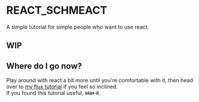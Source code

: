 # REACT_SCHMEACT
A simple tutorial for simple people who want to use react.

## WIP

## Where do I go now?
Play around with react a bit more until you're comfortable with it, then head over to [my flux tutorial](https://github.com/MIJOTHY/FOR_FLUX_SAKE) if you feel so inclined.  
If you found this tutorial useful, ~~star it~~.
